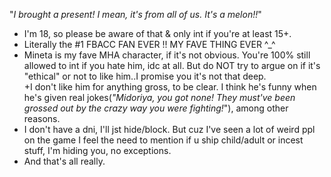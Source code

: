 "*I brought a present! I mean, it's from all of us. It's a melon!!*"

- I'm 18, so please be aware of that & only int if you're at least 15+.
- Literally the #1 FBACC FAN EVER !! MY FAVE THING EVER ^_^ 
- Mineta is my fave MHA character, if it's not obvious. You're 100% still allowed to int if you hate him, idc at all. But do NOT try to argue on if it's "ethical" or not to like him..I promise you it's not that deep.                                               
+I don't like him for anything gross, to be clear. I think he's funny when he's given real jokes(*"Midoriya, you got none! They must've been grossed out by the crazy way you were fighting!*"), among other reasons.
- I don't have a dni, I'll jst hide/block. But cuz I've seen a lot of weird ppl on the game I feel the need to mention if u ship child/adult or incest stuff, I'm hiding you, no exceptions. 
- And that's all really. 
